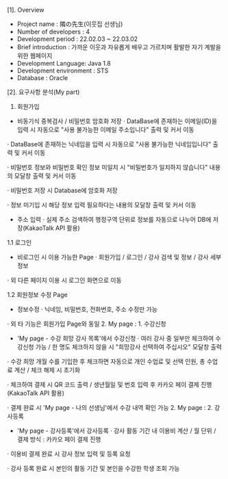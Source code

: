 [1]. Overview
- Project name : 隣の先生(이웃집 선생님)
- Number of developers : 4
- Development period : 22.02.03 ~ 22.03.02
- Brief introduction : 가까운 이웃과 자유롭게 배우고 가르치며 활발한 자기 계발을 위한 웹페이지
- Development Language: Java 1.8
- Development environment : STS
- Database : Oracle

[2]. 요구사항 분석(My part)

1. 회원가입
- 비동기식 중복검사 / 비밀번호 암호화 저장
 · DataBase에 존재하는 이메일(ID)을 입력 시 자동으로 "사용 불가능한 이메일 주소입니다" 출력 및 커서 이동

 · DataBase에 존재하는 닉네임을 입력 시 자동으로 "사용 불가능한 닉네임입니다" 출력 및 커서 이동

 · 비밀번호 정보와 비밀번호 확인 정보 미일치 시 "비밀번호가 일치하지 않습니다" 내용의 모달창 출력 및 커서 이동

 · 비밀번호 저장 시 Database에 암호화 저장

 · 정보 미기입 시 해당 정보 입력 필요하다는 내용의 모달창 출력 및 커서 이동

- 주소 입력
 · 실제 주소 검색하여 행정구역 단위로 정보를 자동으로 나누어 DB에 저장(KakaoTalk API 활용)

1.1 로그인
- 비로그인 시 이용 가능한 Page
 · 회원가입 / 로그인 / 강사 검색 및 정보 / 강사 세부 정보

 · 외 다른 페이지 이용 시 로그인 화면으로 이동

1.2 회원정보 수정 Page
- 정보수정
 · 닉네임, 비밀번호, 전화번호, 주소 수정만 가능

 · 외 타 기능은 회원가입 Page와 동일
2. My page : 1. 수강신청
- 'My page - 수강 희망 강사 목록'에서 수강신청
 · 여러 강사 중 일부만 체크하여 수강신청 가능 / 한 명도 체크하지 않을 시 "희망강사 선택하여 주십시오" 모달창 출력

 · 수강 희망 개월 수를 기입한 후 체크하면 자동으로 개인 수업료 및 선택 인원, 총 수업료 계산 / 체크 해제 시 초기화

 · 체크하여 결제 시 QR 코드 출력 / 생년월일 및 번호 입력 후 카카오 페이 결제 진행(KakaoTalk API 활용)

 · 결제 완료 시 'My page - 나의 선생님'에서 수강 내역 확인 가능
2. My page : 2. 강사등록
- 'My page - 강사등록'에서 강사등록
 · 강사 활동 기간 내 이용비 계산 / 월 단위 / 결제 방식 : 카카오 페이 결제 진행

 · 이용비 결제 완료 시 강사 정보 입력 및 등록 요청

 · 강사 등록 완료 시 본인의 활동 기간 및 본인을 수강한 학생 조회 가능
